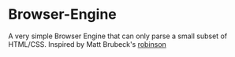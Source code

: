 # Browser-Engine
A very simple Browser Engine that can only parse a small subset of HTML/CSS. Inspired by Matt Brubeck's [robinson](https://github.com/mbrubeck/robinson)
